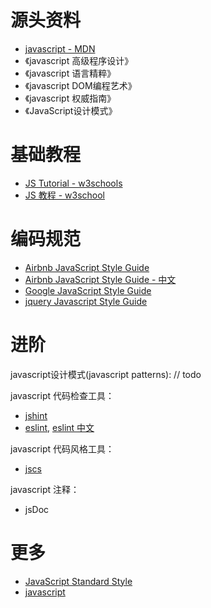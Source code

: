 
# 源头资料

* [javascript - MDN](https://developer.mozilla.org/en-US/docs/Web/JavaScript)
* 《javascript 高级程序设计》
* 《javascript 语言精粹》
* 《javascript DOM编程艺术》
* 《javascript 权威指南》
* 《JavaScript设计模式》

# 基础教程

* [JS Tutorial - w3schools](https://www.w3schools.com/Js/)
* [JS 教程 - w3school ](http://www.w3school.com.cn/js/)

# 编码规范

* [Airbnb JavaScript Style Guide](https://github.com/airbnb/javascript)
* [Airbnb JavaScript Style Guide - 中文](https://github.com/sivan/javascript-style-guide)
* [Google JavaScript Style Guide](https://google.github.io/styleguide/jsguide.html)
* [jquery Javascript Style Guide](https://contribute.jquery.org/style-guide/js/)

# 进阶

javascript设计模式(javascript patterns):
// todo

javascript 代码检查工具：
* [jshint](http://jshint.com/docs/)
* [eslint](http://eslint.org/), [eslint 中文](http://eslint.cn/)

javascript 代码风格工具：
* [jscs](http://jscs.info/)

javascript 注释：
* jsDoc

# 更多

* [JavaScript Standard Style ](https://standardjs.com/)
* [javascript](https://www.javascript.com/)

